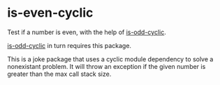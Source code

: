 # is-even-cyclic

Test if a number is even, with the help of [is-odd-cyclic](https://www.npmjs.com/package/is-odd-cyclic).

[is-odd-cyclic](https://www.npmjs.com/package/is-odd-cyclic) in turn requires this package.

This is a joke package that uses a cyclic module dependency to solve a nonexistant problem. It will throw an exception if the given number is greater than the max call stack size.

